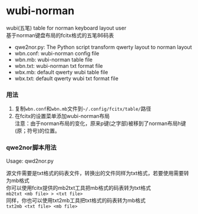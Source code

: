 # wubi-norman
wubi(五笔) table for norman keyboard layout user  
基于norman键盘布局的fcitx格式的五笔86码表  

- qwe2nor.py: The Python script transform qwerty layout to norman layout
- wbn.conf: wubi-norman config file
- wbn.mb: wubi-norman table file
- wbn.txt: wubi-norman txt format file
- wbx.mb: default qwerty wubi table file
- wbx.txt: default qwerty wubi txt format file

### 用法
1. 复制`wbn.conf`和`wbn.mb`文件到`~/.config/fcitx/table/`路径  
2. 在fcitx的设置菜单添加wubi-norman布局  
注意：由于norman布局的变化，原来p键(之字部)被移到了norman布局h键(原；符号)的位置。  

### qwe2nor脚本用法
Usage: qwd2nor.py <Source File> <Destination File>

源文件需要是txt格式的码表文件，转换出的文件同样为txt格式，若要使用需要转为mb格式  
你可以使用fcitx提供的mb2txt工具把mb格式的码表转为txt格式  
`mb2txt <mb file> > <txt file>`  
同样，你也可以使用txt2mb工具把txt格式的码表转为mb格式  
`txt2mb <txt file> <mb file>`  
